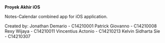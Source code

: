 **Proyek Akhir iOS**

Notes-Calendar combined app for iOS application. 

Created by:
Jonathan Demario     -  C14210001
Patrick Giovanno     -  C14210008
Rexy Wijaya          -  C14210011
Vincentius Actonio   -  C14210213
Kelvin Sidharta Sie  -  C14210307
